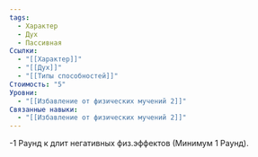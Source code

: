```yaml
---
tags:
  - Характер
  - Дух
  - Пассивная
Ссылки:
  - "[[Характер]]"
  - "[[Дух]]"
  - "[[Типы способностей]]"
Стоимость: "5"
Уровни:
  - "[[Избавление от физических мучений 2]]"
Связанные навыки:
  - "[[Избавление от физических мучений 2]]"
---
```

-1 Раунд к длит негативных физ.эффектов (Минимум 1 Раунд).
